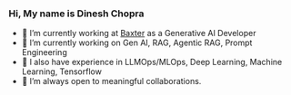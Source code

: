 ### Hi, My name is Dinesh Chopra
- 🔭 I’m currently working at [Baxter](https://www.baxter.com/) as a Generative AI Developer
- 🌱 I’m currently working on Gen AI, RAG, Agentic RAG, Prompt Engineering
- 🌱 I also have experience in LLMOps/MLOps, Deep Learning, Machine Learning, Tensorflow
- 👯 I’m always open to meaningful collaborations.

<!--
**DineshChopra/DineshChopra** is a ✨ _special_ ✨ repository because its `README.md` (this file) appears on your GitHub profile.

Here are some ideas to get you started:

🔭 I’m currently working at Capgemini on computer vision and deep learning
🌱 I’m currently learning MLOps, Deep Learning, Machine Learning, Tensorflow...
👯 I’m always open to meaningful collaborations.
- 🤔 I’m looking for help with ...
- 💬 Ask me about ...
- 📫 How to reach me: ...
- 😄 Pronouns: ...
- ⚡ Fun fact: ...
-->
